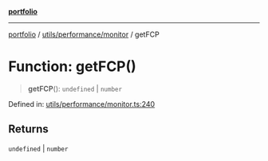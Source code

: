 [**portfolio**](../../../../README.md)

***

[portfolio](../../../../modules.md) / [utils/performance/monitor](../README.md) / getFCP

# Function: getFCP()

> **getFCP**(): `undefined` \| `number`

Defined in: [utils/performance/monitor.ts:240](https://github.com/tnorlund/Portfolio/blob/aaec062aa4919a303c87e76dd7879fc5bd2bfa3b/portfolio/utils/performance/monitor.ts#L240)

## Returns

`undefined` \| `number`
